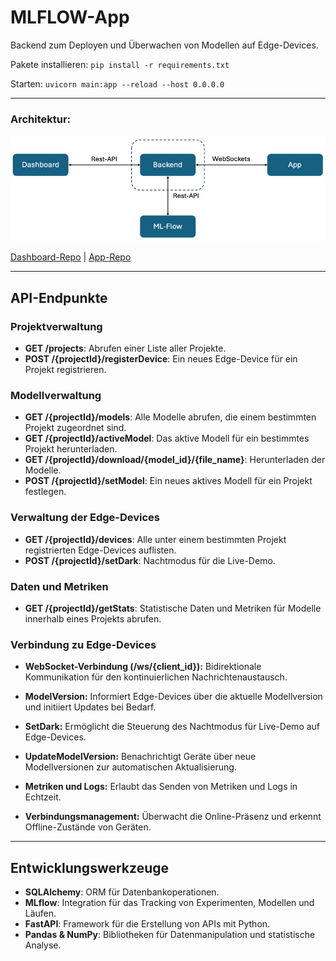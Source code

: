 
# MLFLOW-App
Backend zum Deployen und Überwachen von Modellen auf Edge-Devices. 

Pakete installieren: `pip install -r requirements.txt`

Starten: `uvicorn main:app --reload --host 0.0.0.0`
_______ 
### Architektur: 

![Alt text](git-media/img.png "Überblick")

[Dashboard-Repo](https://github.com/JonaBecher/MLOPS-dashboard) | [App-Repo](https://github.com/JonaBecher/MLOPS-App)

___
## API-Endpunkte

### Projektverwaltung
- **GET /projects**: Abrufen einer Liste aller Projekte.
- **POST /{projectId}/registerDevice**: Ein neues Edge-Device für ein Projekt registrieren.

### Modellverwaltung
- **GET /{projectId}/models**: Alle Modelle abrufen, die einem bestimmten Projekt zugeordnet sind.
- **GET /{projectId}/activeModel**: Das aktive Modell für ein bestimmtes Projekt herunterladen.
- **GET /{projectId}/download/{model_id}/{file_name}**: Herunterladen der Modelle.
- **POST /{projectId}/setModel**: Ein neues aktives Modell für ein Projekt festlegen.

### Verwaltung der Edge-Devices
- **GET /{projectId}/devices**: Alle unter einem bestimmten Projekt registrierten Edge-Devices auflisten.
- **POST /{projectId}/setDark**: Nachtmodus für die Live-Demo.

### Daten und Metriken
- **GET /{projectId}/getStats**: Statistische Daten und Metriken für Modelle innerhalb eines Projekts abrufen.

### Verbindung zu Edge-Devices

- **WebSocket-Verbindung (/ws/{client_id}):** Bidirektionale Kommunikation für den kontinuierlichen Nachrichtenaustausch.

- **ModelVersion:** Informiert Edge-Devices über die aktuelle Modellversion und initiiert Updates bei Bedarf.

- **SetDark:** Ermöglicht die Steuerung des Nachtmodus für Live-Demo auf Edge-Devices.

- **UpdateModelVersion:** Benachrichtigt Geräte über neue Modellversionen zur automatischen Aktualisierung.

- **Metriken und Logs:** Erlaubt das Senden von Metriken und Logs in Echtzeit.

- **Verbindungsmanagement:** Überwacht die Online-Präsenz und erkennt Offline-Zustände von Geräten.

___
## Entwicklungswerkzeuge
- **SQLAlchemy**: ORM für Datenbankoperationen.
- **MLflow**: Integration für das Tracking von Experimenten, Modellen und Läufen.
- **FastAPI**: Framework für die Erstellung von APIs mit Python.
- **Pandas & NumPy**: Bibliotheken für Datenmanipulation und statistische Analyse.
